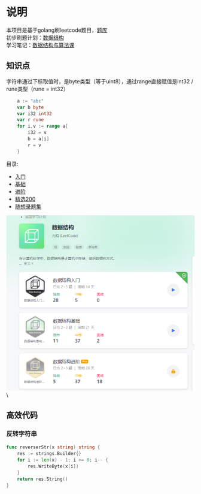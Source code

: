 # 说明
本项目是基于golang刷leetcode题目，[题库](https://leetcode-cn.com/problemset/all/) \
初步刷题计划：[数据结构](https://leetcode-cn.com/study-plan/data-structures/?progress=v04mu2t) \
学习笔记：[数据结构与算法课](notes/icource.md)

## 知识点
字符串通过下标取值时，是byte类型（等于uint8），通过range直接赋值是int32 / rune类型（rune = int32）
```go
	a := "abc"
	var b byte
	var i32 int32
	var r rune
	for i,v := range a{
		i32 = v
		b = a[i]
		r = v
	}
```

目录:
- [入门](notes/getting_started.md)
- [基础](notes/base.md)
- [进阶](notes/advance.md)
- [精选200](notes/chosen.md)
- [随想录题集](notes/random.md)

![](img/structure.png) \

## 高效代码

### 反转字符串
```go
func reverserStr(x string) string {
	res := strings.Builder{}
	for i := len(x) - 1; i >= 0; i-- {
		res.WriteByte(x[i])
	}
	return res.String()
}
```


